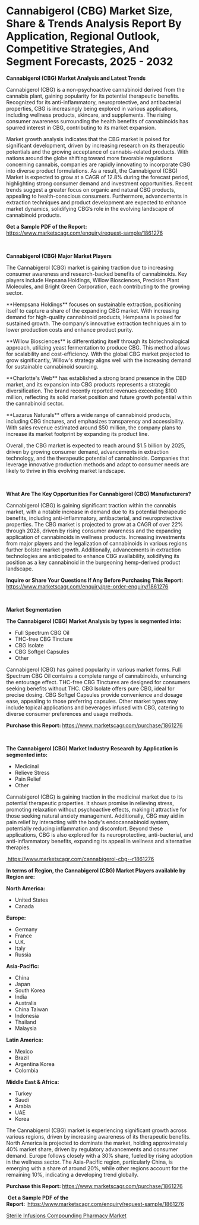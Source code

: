 <p><h1>Cannabigerol (CBG) Market Size, Share & Trends Analysis Report By Application, Regional Outlook, Competitive Strategies, And Segment Forecasts, 2025 - 2032</h1></p><p><strong>Cannabigerol (CBG) Market Analysis and Latest Trends</strong></p>
<p><p>Cannabigerol (CBG) is a non-psychoactive cannabinoid derived from the cannabis plant, gaining popularity for its potential therapeutic benefits. Recognized for its anti-inflammatory, neuroprotective, and antibacterial properties, CBG is increasingly being explored in various applications, including wellness products, skincare, and supplements. The rising consumer awareness surrounding the health benefits of cannabinoids has spurred interest in CBG, contributing to its market expansion.</p><p>Market growth analysis indicates that the CBG market is poised for significant development, driven by increasing research on its therapeutic potentials and the growing acceptance of cannabis-related products. With nations around the globe shifting toward more favorable regulations concerning cannabis, companies are rapidly innovating to incorporate CBG into diverse product formulations. As a result, the Cannabigerol (CBG) Market is expected to grow at a CAGR of 12.8% during the forecast period, highlighting strong consumer demand and investment opportunities. Recent trends suggest a greater focus on organic and natural CBG products, appealing to health-conscious consumers. Furthermore, advancements in extraction techniques and product development are expected to enhance market dynamics, solidifying CBG’s role in the evolving landscape of cannabinoid products.</p></p>
<p><strong>Get a Sample PDF of the Report:&nbsp;</strong> <a href="https://www.marketscagr.com/enquiry/request-sample/1861276?utm_campaign=3201&utm_medium=2&utm_source=Github&utm_content=ia&utm_term=09032025&utm_id=cannabigerol-cbg">https://www.marketscagr.com/enquiry/request-sample/1861276</a></p>
<p>&nbsp;</p>
<p><strong>Cannabigerol (CBG) Major Market Players</strong></p>
<p><p>The Cannabigerol (CBG) market is gaining traction due to increasing consumer awareness and research-backed benefits of cannabinoids. Key players include Hepsana Holdings, Willow Biosciences, Precision Plant Molecules, and Bright Green Corporation, each contributing to the growing sector.</p><p>**Hempsana Holdings** focuses on sustainable extraction, positioning itself to capture a share of the expanding CBG market. With increasing demand for high-quality cannabinoid products, Hempsana is poised for sustained growth. The company’s innovative extraction techniques aim to lower production costs and enhance product purity.</p><p>**Willow Biosciences** is differentiating itself through its biotechnological approach, utilizing yeast fermentation to produce CBG. This method allows for scalability and cost-efficiency. With the global CBG market projected to grow significantly, Willow's strategy aligns well with the increasing demand for sustainable cannabinoid sourcing.</p><p>**Charlotte's Web** has established a strong brand presence in the CBD market, and its expansion into CBG products represents a strategic diversification. The brand recently reported revenues exceeding $100 million, reflecting its solid market position and future growth potential within the cannabinoid sector.</p><p>**Lazarus Naturals** offers a wide range of cannabinoid products, including CBG tinctures, and emphasizes transparency and accessibility. With sales revenue estimated around $50 million, the company plans to increase its market footprint by expanding its product line.</p><p>Overall, the CBG market is expected to reach around $1.5 billion by 2025, driven by growing consumer demand, advancements in extraction technology, and the therapeutic potential of cannabinoids. Companies that leverage innovative production methods and adapt to consumer needs are likely to thrive in this evolving market landscape.</p></p>
<p>&nbsp;</p>
<p><strong>What Are The Key Opportunities For Cannabigerol (CBG) Manufacturers?</strong></p>
<p><p>Cannabigerol (CBG) is gaining significant traction within the cannabis market, with a notable increase in demand due to its potential therapeutic benefits, including anti-inflammatory, antibacterial, and neuroprotective properties. The CBG market is projected to grow at a CAGR of over 22% through 2028, driven by rising consumer awareness and the expanding application of cannabinoids in wellness products. Increasing investments from major players and the legalization of cannabinoids in various regions further bolster market growth. Additionally, advancements in extraction technologies are anticipated to enhance CBG availability, solidifying its position as a key cannabinoid in the burgeoning hemp-derived product landscape.</p></p>
<p><strong>Inquire or Share Your Questions If Any Before Purchasing This Report:</strong> <a href="https://www.marketscagr.com/enquiry/pre-order-enquiry/1861276?utm_campaign=3201&utm_medium=2&utm_source=Github&utm_content=ia&utm_term=09032025&utm_id=cannabigerol-cbg">https://www.marketscagr.com/enquiry/pre-order-enquiry/1861276</a></p>
<p>&nbsp;</p>
<p><strong>Market Segmentation</strong></p>
<p><strong>The Cannabigerol (CBG) Market Analysis by types is segmented into:</strong></p>
<p><ul><li>Full Spectrum CBG Oil</li><li>THC-free CBG Tincture</li><li>CBG Isolate</li><li>CBG Softgel Capsules</li><li>Other</li></ul></p>
<p><p>Cannabigerol (CBG) has gained popularity in various market forms. Full Spectrum CBG Oil contains a complete range of cannabinoids, enhancing the entourage effect. THC-free CBG Tinctures are designed for consumers seeking benefits without THC. CBG Isolate offers pure CBG, ideal for precise dosing. CBG Softgel Capsules provide convenience and dosage ease, appealing to those preferring capsules. Other market types may include topical applications and beverages infused with CBG, catering to diverse consumer preferences and usage methods.</p></p>
<p><strong>Purchase this Report:&nbsp;</strong><a href="https://www.marketscagr.com/purchase/1861276?utm_campaign=3201&utm_medium=2&utm_source=Github&utm_content=ia&utm_term=09032025&utm_id=cannabigerol-cbg">https://www.marketscagr.com/purchase/1861276</a></p>
<p>&nbsp;</p>
<p><strong>The Cannabigerol (CBG) Market Industry Research by Application is segmented into:</strong></p>
<p><ul><li>Medicinal</li><li>Relieve Stress</li><li>Pain Relief</li><li>Other</li></ul></p>
<p><p>Cannabigerol (CBG) is gaining traction in the medicinal market due to its potential therapeutic properties. It shows promise in relieving stress, promoting relaxation without psychoactive effects, making it attractive for those seeking natural anxiety management. Additionally, CBG may aid in pain relief by interacting with the body's endocannabinoid system, potentially reducing inflammation and discomfort. Beyond these applications, CBG is also explored for its neuroprotective, anti-bacterial, and anti-inflammatory benefits, expanding its appeal in wellness and alternative therapies.</p></p>
<p><a href="https://www.marketscagr.com/cannabigerol-cbg--r1861276?utm_campaign=3201&utm_medium=2&utm_source=Github&utm_content=ia&utm_term=09032025&utm_id=cannabigerol-cbg">&nbsp;https://www.marketscagr.com/cannabigerol-cbg--r1861276</a></p>
<p><strong>In terms of Region, the Cannabigerol (CBG) Market Players available by Region are:</strong></p>
<p>
    <p> <strong> North America: </strong>
        <ul>
            <li>United States</li>
            <li>Canada</li>
        </ul>
        </p> 
    <p> <strong> Europe: </strong>
        <ul>
            <li>Germany</li>
            <li>France</li>
            <li>U.K.</li>
            <li>Italy</li>
            <li>Russia</li>
        </ul>
        </p> 
    <p> <strong> Asia-Pacific: </strong>
        <ul>
            <li>China</li>
            <li>Japan</li>
            <li>South Korea</li>
            <li>India</li>
            <li>Australia</li>
            <li>China Taiwan</li>
            <li>Indonesia</li>
            <li>Thailand</li>
            <li>Malaysia</li>
        </ul>
        </p> 
    <p> <strong> Latin America: </strong>
        <ul>
            <li>Mexico</li>
            <li>Brazil</li>
            <li>Argentina Korea</li>
            <li>Colombia</li>
        </ul>
        </p> 
    <p> <strong> Middle East & Africa: </strong>
        <ul>
            <li>Turkey</li>
            <li>Saudi</li>
            <li>Arabia</li>
            <li>UAE</li>
            <li>Korea</li>
        </ul>
    </p>
    </p>
<p><p>The Cannabigerol (CBG) market is experiencing significant growth across various regions, driven by increasing awareness of its therapeutic benefits. North America is projected to dominate the market, holding approximately 40% market share, driven by regulatory advancements and consumer demand. Europe follows closely with a 30% share, fueled by rising adoption in the wellness sector. The Asia-Pacific region, particularly China, is emerging with a share of around 20%, while other regions account for the remaining 10%, indicating a developing trend globally.</p></p>
<p><strong>Purchase this Report: </strong><a href="https://www.marketscagr.com/purchase/1861276?utm_campaign=3201&utm_medium=2&utm_source=Github&utm_content=ia&utm_term=09032025&utm_id=cannabigerol-cbg">https://www.marketscagr.com/purchase/1861276</a></p>
<p>&nbsp;<strong>Get a Sample PDF of the Report:&nbsp;&nbsp;</strong><a href="https://www.marketscagr.com/enquiry/request-sample/1861276?utm_campaign=3201&utm_medium=2&utm_source=Github&utm_content=ia&utm_term=09032025&utm_id=cannabigerol-cbg">https://www.marketscagr.com/enquiry/request-sample/1861276</a></p>
<p><strong></strong></p>
<p><p><a href="https://github.com/berkemiars2j/Market-Research-Report-List-1/blob/main/sterile-infusions-compounding-pharmacy-market.md?utm_campaign=3201&utm_medium=2&utm_source=Github&utm_content=ia&utm_term=09032025&utm_id=cannabigerol-cbg">Sterile Infusions Compounding Pharmacy Market</a></p></p>